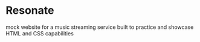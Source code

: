 # Resonate
mock website for a music streaming service
built to practice and showcase HTML and CSS capabilities
